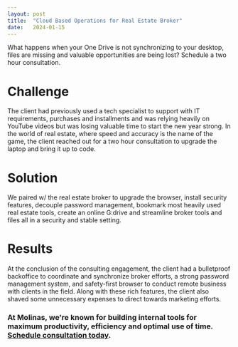 ```yaml
---
layout: post
title:  "Cloud Based Operations for Real Estate Broker"
date:   2024-01-15
---
```


<p class="intro"><span class="dropcap">W</span>hat happens when your One Drive is not synchronizing to your desktop, files are missing and valuable opportunities are being lost? Schedule a two hour consultation.</p>

# Challenge
The client had previously used a tech specialist to support with IT requirements, purchases and installments and was relying heavily on YouTube videos but was losing valuable time to start the new year strong. In the world of real estate, where speed and accuracy is the name of the game, the client reached out for a two hour consultation to upgrade the laptop and bring it up to code.

# Solution
We paired w/ the real estate broker to upgrade the browser, install security features, decouple password management, bookmark most heavily used real estate tools, create an online G:drive and streamline broker tools and files all in a security and stable setting.

# Results
At the conclusion of the consulting engagement, the client had a bulletproof backoffice to coordinate and synchronize broker efforts, a strong password management system, and safety-first browser to conduct remote business with clients in the field. Along with these rich features, the client also shaved some unnecessary expenses to direct towards marketing efforts. 

### At Molinas, we're known for building internal tools for maximum productivity, efficiency and optimal use of time. [Schedule consultation today](/contact).
